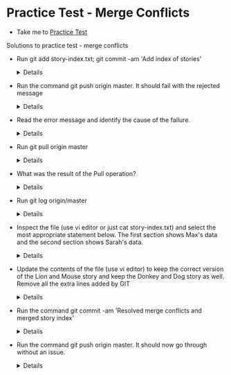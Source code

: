  # Practice Test - Merge Conflicts
   - Take me to [Practice Test](https://kodekloud.com/topic/lab-merge-conflicts/)
   
 Solutions to practice test - merge conflicts
 
 - Run git add story-index.txt; git commit -am 'Add index of stories'

   <details>
   
   ```
   $ git add story-index.txt
   $ git commit -am 'Add index of stories'
   ```
   
   </details>
   
 - Run the command git push origin master. It should fail with the rejected message

   <details>
   
   ```
   $ git push origin master
   ```
   
   </details>

- Read the error message and identify the cause of the failure.
  
  <details>
   
   ```
   The remote contains the work you do not have locally
   ```
   
   </details>
  
- Run git pull origin master

   <details>
   
   ```
   $ git pull origin master
   ```
   
   </details>

- What was the result of the Pull operation?

   <details>
   
   ```
   Merge Conflict
   ```
   
   </details>

- Run git log origin/master

   <details>
   
   ```
   $ git log origin/master
   ```
   
   </details>

- Inspect the file (use vi editor or just cat story-index.txt) and select the most appropriate statement below. The first section shows Max's data and the second section shows Sarah's data.

   <details>
   
   ```
   sarah missed the Donkey and Dog story, Max mis-spelt the lion and mouse story
   ```
   
   </details>

- Update the contents of the file (use vi editor) to keep the correct version of the Lion and Mouse story and keep the Donkey and Dog story as well. Remove all the extra lines added by GIT

   <details>
   
   ```
   $ cat story-index.txt
   1. The Lion and the Mouse
   2. The Frogs and the Ox
   3. The Fox and the Grapes
   4. The Donkey and the Dog
   ```

- Run the command git commit -am 'Resolved merge conflicts and merged story index'

   <details>
   
   ```
   $ git commit -am 'Resolved merge conflicts and merged story index'
   ```
   
   </details>

- Run the command git push origin master. It should now go through without an issue.

   <details>
   
   ```
   $ git push origin master
   ```
   
   </details>







